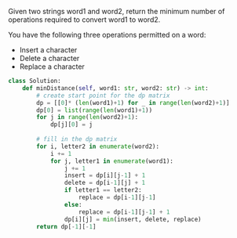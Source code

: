 Given two strings word1 and word2, return the minimum number of operations required to convert word1 to word2.

You have the following three operations permitted on a word:

- Insert a character
- Delete a character
- Replace a character

```Python
class Solution:
    def minDistance(self, word1: str, word2: str) -> int:
        # create start point for the dp matrix
        dp = [[0]* (len(word1)+1) for _ in range(len(word2)+1)]
        dp[0] = list(range(len(word1)+1))
        for j in range(len(word2)+1):
            dp[j][0] = j
        
        # fill in the dp matrix
        for i, letter2 in enumerate(word2):
            i += 1
            for j, letter1 in enumerate(word1):
                j += 1
                insert = dp[i][j-1] + 1
                delete = dp[i-1][j] + 1
                if letter1 == letter2:
                    replace = dp[i-1][j-1]
                else:
                    replace = dp[i-1][j-1] + 1
                dp[i][j] = min(insert, delete, replace)
        return dp[-1][-1] 
```
